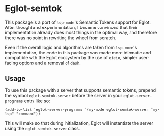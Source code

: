 # Eglot-semtok

This package is a port of `lsp-mode`'s Semantic Tokens support for Eglot. After thought and experimentation, I became convinced that their implementation already does most things in the optimal way, and therefore there was no point in rewriting the wheel from scratch.

Even if the overall logic and algorithms are taken from `lsp-mode`'s implementation, the code in this package was made more idiomatic and compatible with the Eglot ecosystem by the use of `eieio`, simpler user-facing options and a removal of `dash`.

## Usage

To use this package with a server that supports semantic tokens, prepend the symbol `eglot-semtok-server` before the server in your `eglot-server-programs` entry like so:

```elisp
(add-to-list 'eglot-server-programs '(my-mode eglot-semtok-server "my-lsp" "command"))
```

This will make so that during initialization, Eglot will instantiate the server using the `eglot-semtok-server` class.
